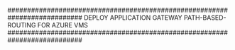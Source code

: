 ###########################################################################
DEPLOY APPLICATION GATEWAY PATH-BASED-ROUTING FOR AZURE VMS
########################################################################### 




